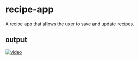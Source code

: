 # recipe-app
A recipe app that allows the user to save and update recipes.

## output

[![video](https://user-images.githubusercontent.com/82095877/166733042-06ef6c07-7a5e-4c55-97e2-dabf52811c3c.png)](https://user-images.githubusercontent.com/82095877/166733138-c631b658-878f-4c85-b017-c35a51531439.mp4)
